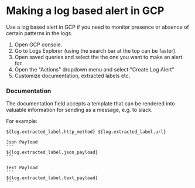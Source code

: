 # Making a log based alert in GCP

Use a log based alert in GCP if you need to monitor presence or absence of certain patterns in the logs.

1. Open GCP console.
2. Go to Logs Explorer (using the search bar at the top can be faster).
3. Open saved queries and select the the one you want to make an alert for.
4. Open the "Actions" dropdown menu and select "Create Log Alert"
5. Customize documentation, extracted labels etc.


### Documentation

The documentation field accepts a template that can be rendered into valuable information for sending as a message, e.g. to slack.

For example:

````
${log.extracted_label.http_method} ${log.extracted_label.url}

Json Payload
```
${log.extracted_label.json_payload}
```

Text Payload
```
${log.extracted_label.text_payload}
```
````